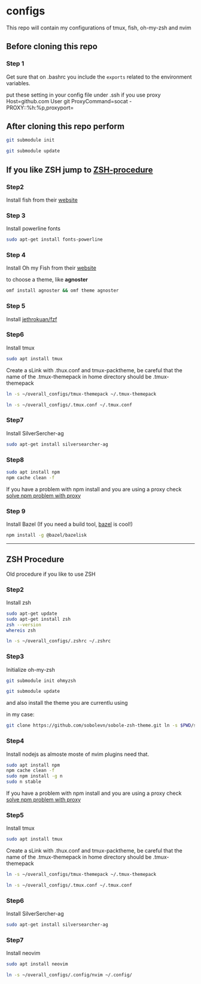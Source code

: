 # configs
This repo will contain my configurations of tmux, fish, oh-my-zsh and nvim


## Before cloning this repo

### Step 1

Get sure that on .bashrc you include the `exports` related to the environment variables.

put these setting in your config file under .ssh if you use proxy
Host=github.com
User git
ProxyCommand=socat - PROXY:<YOUR-PROXY-IP>:%h:%p,proxyport=<YOUR-PROXY-PORT>

## After cloning this repo perform

```bash
git submodule init
```
```bash
git submodule update
```

## If you like ZSH jump to [ZSH-procedure](#zsh-procedure)

### Step2

Install fish from their [website](https://fishshell.com/)

### Step 3 

Install powerline fonts
```bash
sudo apt-get install fonts-powerline
```

### Step 4

Install Oh my Fish from their [website](https://github.com/oh-my-fish/oh-my-fish)

to choose a theme, like **agnoster**

```bash
omf install agnoster && omf theme agnoster
```

### Step 5

Install [jethrokuan/fzf](https://github.com/jethrokuan/fzf)

### Step6

Install tmux
```bash
sudo apt install tmux
```

Create a sLink with .thux.conf and tmux-packtheme, be careful that the name of the .tmux-themepack in home directory should be .tmux-themepack

```bash
ln -s ~/overall_configs/tmux-themepack ~/.tmux-themepack
```

```bash
ln -s ~/overall_configs/.tmux.conf ~/.tmux.conf
```
### Step7

Install SilverSercher-ag

```bash
sudo apt-get install silversearcher-ag
```
### Step8

```bash
sudo apt install npm
npm cache clean -f
```
If you have a problem with npm install and you are using a proxy check [solve npm problem with proxy](https://stackoverflow.com/questions/7559648/is-there-a-way-to-make-npm-install-the-command-to-work-behind-proxy)

### Step 9 

Install Bazel (If you need a build tool, [bazel](https://bazel.build/) is cool!)

```bash
npm install -g @bazel/bazelisk
```

---

## ZSH Procedure

Old procedure if you like to use ZSH

### Step2

Install zsh
```bash
sudo apt-get update
sudo apt-get install zsh
zsh --version
whereis zsh
```

```bash
ln -s ~/overall_configs/.zshrc ~/.zshrc
```
### Step3

Initialize oh-my-zsh

```bash
git submodule init ohmyzsh
```

```bash
git submodule update
```

and also install the theme you are currentlu using

in my case:
```bash
git clone https://github.com/sobolevn/sobole-zsh-theme.git ln -s $PWD/sobole-zsh-theme/sobole.zsh-theme ~/.oh-my-zsh/custom/themes/sobole.zsh-theme
```

### Step4

Install nodejs as almoste moste of nvim plugins need that.

```bash
sudo apt install npm
npm cache clean -f
sudo npm install -g n
sudo n stable
```

If you have a problem with npm install and you are using a proxy check [solve npm problem with proxy](https://stackoverflow.com/questions/7559648/is-there-a-way-to-make-npm-install-the-command-to-work-behind-proxy)

### Step5

Install tmux
```bash
sudo apt install tmux
```

Create a sLink with .thux.conf and tmux-packtheme, be careful that the name of the .tmux-themepack in home directory should be .tmux-themepack

```bash
ln -s ~/overall_configs/tmux-themepack ~/.tmux-themepack
```

```bash
ln -s ~/overall_configs/.tmux.conf ~/.tmux.conf
```
### Step6

Install SilverSercher-ag

```bash
sudo apt-get install silversearcher-ag
```

### Step7

Install neovim

```bash
sudo apt install neovim
```


```bash
ln -s ~/overall_configs/.config/nvim ~/.config/
```
